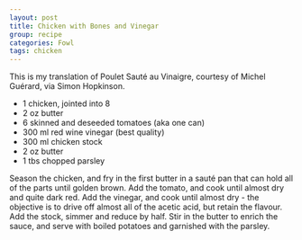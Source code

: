 ```yaml
---
layout: post
title: Chicken with Bones and Vinegar
group: recipe
categories: Fowl
tags: chicken
---
```


This is my translation of Poulet Sauté au Vinaigre, courtesy of Michel Guérard, via Simon Hopkinson.

- 1 chicken, jointed into 8
- 2 oz butter
- 6 skinned and deseeded tomatoes (aka one can)
- 300 ml red wine vinegar (best quality)
- 300 ml chicken stock
- 2 oz butter
- 1 tbs chopped parsley

Season the chicken, and fry in the first butter in a sauté pan that can hold all of the parts until golden brown.  Add the tomato, and cook until almost dry and quite dark red.  Add the vinegar, and cook until almost dry - the objective is to drive off almost all of the acetic acid, but retain the flavour.  Add the stock, simmer and reduce by half.  Stir in the butter to enrich the sauce, and serve with boiled potatoes and garnished with the parsley.
